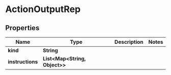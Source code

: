

# ActionOutputRep


## Properties

| Name | Type | Description | Notes |
|------------ | ------------- | ------------- | -------------|
|**kind** | **String** |  |  |
|**instructions** | **List&lt;Map&lt;String, Object&gt;&gt;** |  |  |



